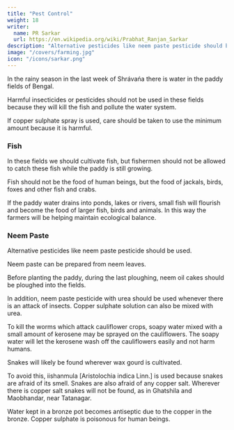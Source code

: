 ```yaml
---
title: "Pest Control"
weight: 18
writer:
  name: PR Sarkar
  url: https://en.wikipedia.org/wiki/Prabhat_Ranjan_Sarkar
description: "Alternative pesticides like neem paste pesticide should be used"
image: "/covers/farming.jpg"
icon: "/icons/sarkar.png"
---
```




In the rainy season in the last week of Shrávańa there is water in the paddy fields of Bengal. 

Harmful insecticides or pesticides should not be used in these fields because they will kill the fish and pollute the water system.

If copper sulphate spray is used, care should be taken to use the minimum amount because it is harmful. 


### Fish

In these fields we should cultivate fish, but fishermen should not be allowed to catch these fish while the paddy is still growing. 

Fish should not be the food of human beings, but the food of jackals, birds, foxes and other fish and crabs. 

If the paddy water drains into ponds, lakes or rivers, small fish will flourish and become the food of larger fish, birds and animals. In this way the farmers will be helping maintain ecological balance.


### Neem Paste

Alternative pesticides like neem paste pesticide should be used. 

Neem paste can be prepared from neem leaves. 

Before planting the paddy, during the last ploughing, neem oil cakes should be ploughed into the fields. 

In addition, neem paste pesticide with urea should be used whenever there is an attack of insects. Copper sulphate solution can also be mixed with urea.


<!-- Some special medicines can be prepared for particular crops. For example,  -->



To kill the worms which attack cauliflower crops, soapy water mixed with a small amount of kerosene may be sprayed on the cauliflowers. The soapy water will let the kerosene wash off the cauliflowers easily and not harm humans.

Snakes will likely be found wherever wax gourd is cultivated. 

To avoid this, iishanmula [Aristolochia indica Linn.] is used because snakes are afraid of its smell. Snakes are also afraid of any copper salt. Wherever there is copper salt snakes will not be found, as in Ghatshila and Maobhandar, near Tatanagar. 

Water kept in a bronze pot becomes antiseptic due to the copper in the bronze. Copper sulphate is poisonous for human beings.

